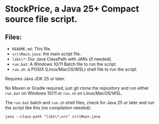 # StockPrice, a Java 25+ Compact source file script.

## Files:
- `README.md`: This file.
- `src\Main.java`: the main script file.
- `libs\*`: Our Java ClassPath with JARs (if needed).
- `run.bat`: A Windows 10/11 Batch file to run the script.
- `run.sh`: a POSIX (Linux/MacOS/WSL) shell file to run the script.

Requires Java JDK 25 or later.

No Maven or Gradle required, just git clone the repository and run either `run.bat` on Windows 10/11 or `run.sh` on Linux/MacOS/WSL.


The `run.bat` batch and `run.sh` shell files, check for Java 25 or later and run the script like this (no compilation needed):

`java --class-path "libs\*;src" src\Main.java`


